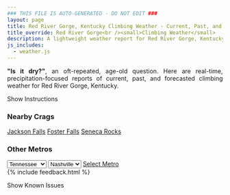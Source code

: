 ```yaml
---
### THIS FILE IS AUTO-GENERATED - DO NOT EDIT ###
layout: page
title: Red River Gorge, Kentucky Climbing Weather - Current, Past, and Forecasted Report
title_override: Red River Gorge<br /><small>Climbing Weather</small>
description: A lightweight weather report for Red River Gorge, Kentucky. Optimized for slow internet connections.
js_includes:
  - weather.js
---
```


<section class="measure center lh-copy f5-ns f6 ph2 mv4" style="text-align: justify;">
<strong>"Is it dry?"</strong>, an oft-repeated, age-old question. Here are real-time,
precipitation-focused reports of current, past, and forecasted climbing weather for Red River Gorge, Kentucky.
</section>

<p id="settings-toggle" class="mw5 b center tc hover-light-red black-70 pointer">Show Instructions</p>
<section id="settings" class="overflow-hidden" style="display:none;">
    <div class="mv2 ph2 center">
        <div class="fn f6 tc pv2">
            <p class="measure lh-copy center"><strong>Show/hide hourly forecasts</strong> by clicking the desired day.</p>
            <hr class="mw5 p0 mv2 o-60 b0 bt b--light-red light-red bg-light-red">
            <p class="measure lh-copy center"><strong>Current and Past conditions</strong> are measured by the nearest weather station. <strong>Forecast conditions</strong> are calculated and polled separately.</p>
            <hr class="mw5 p0 mv2 o-60 b0 bt b--light-red light-red bg-light-red">
            <p class="measure lh-copy center"><strong>Having issues?</strong> Try <a id="clear-cache" class="no-underline relative fancy-link light-red hover-light-red" href="#">clearing the local cache</a>.</p>
            <hr class="mw5 p0 mv2 o-60 b0 bt b--light-red light-red bg-light-red">
            <p class="measure lh-copy center">Weather data sourced from <a class="no-underline fancy-link relative light-red" target="_blank" href="https://www.weather.gov/documentation/services-web-api">weather.gov</a>.</p>
        </div>
    </div>
</section>
<section id="weather" data-crag="red-river-gorge-kentucky" class="mv4-ns mv3 ph2 center"></section>
<section id="nearby" class="tc lh-copy">
  <h3>Nearby Crags</h3>
<a class="nowrap no-underline fancy-link relative light-red mh3" href="/crags/jackson-falls-illinois-weather.html">Jackson Falls</a>
<a class="nowrap no-underline fancy-link relative light-red mh3" href="/crags/foster-falls-tennessee-weather.html">Foster Falls</a>
<a class="nowrap no-underline fancy-link relative light-red mh3" href="/crags/seneca-rocks-west-virginia-weather.html">Seneca Rocks</a>
</section>
<section id="nearby" class="tc lh-copy">
  <h3>Other Metros</h3>
  <select class="ma1 bg-near-white pa2" id="stateSel">
    <option value="Texas">Texas</option>
    <option value="Washington">Washington</option>
    <option value="Colorado">Colorado</option>
    <option value="Tennessee" selected>Tennessee</option>
    <option value="Utah">Utah</option>
    <option value="California">California</option>
  </select>
  <select class="ma1 bg-near-white pa2" id="citySel">
    <option value="Nashville" selected>Nashville</option>
  </select>
  <a id="selectMetro" class="f6 link dim ph3 pv2 ma1 dib white bg-light-red" href="/crags/nashville-tennessee-weather.html">Select Metro</a>
  <script>
    var states = [];
    states["Texas"] = "Austin"
    states["Washington"] = "Seattle"
    states["Colorado"] = "Denver"
    states["Tennessee"] = "Nashville"
    states["Utah"] = "Salt Lake City"
    states["California"] = "San Francisco|Los Angeles"
  </script>
</section>
{% include feedback.html %}
<p id="issues-toggle" class="mw5 b center tc hover-light-red black-70 pointer">Show Known Issues</p>
<section id="issues" class="overflow-hidden tc f6">
</section>

<script>
  var weekly_JKL_47_57 = {"updated":"2022-11-05T08:12:50+00:00","units":"us","forecastGenerator":"BaselineForecastGenerator","generatedAt":"2022-11-05T08:39:05+00:00","updateTime":"2022-11-05T08:12:50+00:00","validTimes":"2022-11-05T02:00:00+00:00/P7DT23H","elevation":{"unitCode":"wmoUnit:m","value":270.0528},"periods":[{"number":1,"name":"Overnight","startTime":"2022-11-05T04:00:00-04:00","endTime":"2022-11-05T06:00:00-04:00","isDaytime":false,"temperature":59,"temperatureUnit":"F","temperatureTrend":"rising","windSpeed":"7 mph","windDirection":"S","icon":"https://api.weather.gov/icons/land/night/bkn?size=medium","shortForecast":"Mostly Cloudy","detailedForecast":"Mostly cloudy. Low around 59, with temperatures rising to around 60 overnight. South wind around 7 mph, with gusts as high as 20 mph."},{"number":2,"name":"Saturday","startTime":"2022-11-05T06:00:00-04:00","endTime":"2022-11-05T18:00:00-04:00","isDaytime":true,"temperature":77,"temperatureUnit":"F","temperatureTrend":"falling","windSpeed":"8 to 20 mph","windDirection":"S","icon":"https://api.weather.gov/icons/land/day/bkn?size=medium","shortForecast":"Mostly Cloudy","detailedForecast":"Mostly cloudy. High near 77, with temperatures falling to around 74 in the afternoon. South wind 8 to 20 mph, with gusts as high as 40 mph."},{"number":3,"name":"Saturday Night","startTime":"2022-11-05T18:00:00-04:00","endTime":"2022-11-06T06:00:00-05:00","isDaytime":false,"temperature":58,"temperatureUnit":"F","temperatureTrend":"rising","windSpeed":"3 to 16 mph","windDirection":"SW","icon":"https://api.weather.gov/icons/land/night/rain_showers,50/rain_showers,80?size=medium","shortForecast":"Rain Showers","detailedForecast":"Rain showers. Cloudy. Low around 58, with temperatures rising to around 59 overnight. Southwest wind 3 to 16 mph, with gusts as high as 36 mph. Chance of precipitation is 80%. New rainfall amounts less than a tenth of an inch possible."},{"number":4,"name":"Sunday","startTime":"2022-11-06T06:00:00-05:00","endTime":"2022-11-06T18:00:00-05:00","isDaytime":true,"temperature":74,"temperatureUnit":"F","temperatureTrend":"falling","windSpeed":"6 mph","windDirection":"SSW","icon":"https://api.weather.gov/icons/land/day/rain_showers,50/rain_showers,20?size=medium","shortForecast":"Chance Rain Showers","detailedForecast":"A chance of rain showers before 1pm. Partly sunny. High near 74, with temperatures falling to around 70 in the afternoon. South southwest wind around 6 mph, with gusts as high as 16 mph. Chance of precipitation is 50%. New rainfall amounts less than a tenth of an inch possible."},{"number":5,"name":"Sunday Night","startTime":"2022-11-06T18:00:00-05:00","endTime":"2022-11-07T06:00:00-05:00","isDaytime":false,"temperature":53,"temperatureUnit":"F","temperatureTrend":"rising","windSpeed":"3 mph","windDirection":"WNW","icon":"https://api.weather.gov/icons/land/night/sct/rain_showers,20?size=medium","shortForecast":"Partly Cloudy then Slight Chance Rain Showers","detailedForecast":"A slight chance of rain showers after 3am. Partly cloudy. Low around 53, with temperatures rising to around 54 overnight. West northwest wind around 3 mph. Chance of precipitation is 20%."},{"number":6,"name":"Monday","startTime":"2022-11-07T06:00:00-05:00","endTime":"2022-11-07T18:00:00-05:00","isDaytime":true,"temperature":73,"temperatureUnit":"F","temperatureTrend":null,"windSpeed":"5 mph","windDirection":"NNE","icon":"https://api.weather.gov/icons/land/day/sct?size=medium","shortForecast":"Mostly Sunny","detailedForecast":"Mostly sunny, with a high near 73."},{"number":7,"name":"Monday Night","startTime":"2022-11-07T18:00:00-05:00","endTime":"2022-11-08T06:00:00-05:00","isDaytime":false,"temperature":47,"temperatureUnit":"F","temperatureTrend":null,"windSpeed":"7 mph","windDirection":"NE","icon":"https://api.weather.gov/icons/land/night/few?size=medium","shortForecast":"Mostly Clear","detailedForecast":"Mostly clear, with a low around 47."},{"number":8,"name":"Tuesday","startTime":"2022-11-08T06:00:00-05:00","endTime":"2022-11-08T18:00:00-05:00","isDaytime":true,"temperature":69,"temperatureUnit":"F","temperatureTrend":null,"windSpeed":"8 mph","windDirection":"ENE","icon":"https://api.weather.gov/icons/land/day/sct?size=medium","shortForecast":"Mostly Sunny","detailedForecast":"Mostly sunny, with a high near 69."},{"number":9,"name":"Tuesday Night","startTime":"2022-11-08T18:00:00-05:00","endTime":"2022-11-09T06:00:00-05:00","isDaytime":false,"temperature":44,"temperatureUnit":"F","temperatureTrend":null,"windSpeed":"6 mph","windDirection":"ENE","icon":"https://api.weather.gov/icons/land/night/few?size=medium","shortForecast":"Mostly Clear","detailedForecast":"Mostly clear, with a low around 44."},{"number":10,"name":"Wednesday","startTime":"2022-11-09T06:00:00-05:00","endTime":"2022-11-09T18:00:00-05:00","isDaytime":true,"temperature":72,"temperatureUnit":"F","temperatureTrend":null,"windSpeed":"6 mph","windDirection":"ESE","icon":"https://api.weather.gov/icons/land/day/few?size=medium","shortForecast":"Sunny","detailedForecast":"Sunny, with a high near 72."},{"number":11,"name":"Wednesday Night","startTime":"2022-11-09T18:00:00-05:00","endTime":"2022-11-10T06:00:00-05:00","isDaytime":false,"temperature":44,"temperatureUnit":"F","temperatureTrend":null,"windSpeed":"5 mph","windDirection":"ESE","icon":"https://api.weather.gov/icons/land/night/sct?size=medium","shortForecast":"Partly Cloudy","detailedForecast":"Partly cloudy, with a low around 44."},{"number":12,"name":"Thursday","startTime":"2022-11-10T06:00:00-05:00","endTime":"2022-11-10T18:00:00-05:00","isDaytime":true,"temperature":69,"temperatureUnit":"F","temperatureTrend":null,"windSpeed":"6 mph","windDirection":"ESE","icon":"https://api.weather.gov/icons/land/day/sct/rain_showers,20?size=medium","shortForecast":"Mostly Sunny then Slight Chance Rain Showers","detailedForecast":"A slight chance of rain showers after 3pm. Mostly sunny, with a high near 69. Chance of precipitation is 20%."},{"number":13,"name":"Thursday Night","startTime":"2022-11-10T18:00:00-05:00","endTime":"2022-11-11T06:00:00-05:00","isDaytime":false,"temperature":51,"temperatureUnit":"F","temperatureTrend":null,"windSpeed":"5 mph","windDirection":"SE","icon":"https://api.weather.gov/icons/land/night/rain_showers,30/rain_showers,40?size=medium","shortForecast":"Chance Rain Showers","detailedForecast":"A chance of rain showers. Mostly cloudy, with a low around 51. Chance of precipitation is 40%."},{"number":14,"name":"Veterans Day","startTime":"2022-11-11T06:00:00-05:00","endTime":"2022-11-11T18:00:00-05:00","isDaytime":true,"temperature":65,"temperatureUnit":"F","temperatureTrend":null,"windSpeed":"7 mph","windDirection":"SW","icon":"https://api.weather.gov/icons/land/day/rain_showers,40?size=medium","shortForecast":"Chance Rain Showers","detailedForecast":"A chance of rain showers. Partly sunny, with a high near 65. Chance of precipitation is 40%."}]}
  var hourly_JKL_47_57 = {"@context":["https://geojson.org/geojson-ld/geojson-context.jsonld",{"@version":"1.1","wx":"https://api.weather.gov/ontology#","geo":"http://www.opengis.net/ont/geosparql#","unit":"http://codes.wmo.int/common/unit/","@vocab":"https://api.weather.gov/ontology#"}],"type":"Feature","geometry":{"type":"Polygon","coordinates":[[[-83.7102083,37.7926247],[-83.7125498,37.7704513],[-83.68449530000001,37.7685983],[-83.6821481,37.7907716],[-83.7102083,37.7926247]]]},"properties":{"updated":"2022-11-05T08:12:50+00:00","units":"us","forecastGenerator":"HourlyForecastGenerator","generatedAt":"2022-11-05T08:39:06+00:00","updateTime":"2022-11-05T08:12:50+00:00","validTimes":"2022-11-05T02:00:00+00:00/P7DT23H","elevation":{"unitCode":"wmoUnit:m","value":270.0528},"periods":[{"number":1,"name":"","startTime":"2022-11-05T04:00:00-04:00","endTime":"2022-11-05T05:00:00-04:00","isDaytime":false,"temperature":60,"temperatureUnit":"F","temperatureTrend":null,"windSpeed":"7 mph","windDirection":"S","icon":"https://api.weather.gov/icons/land/night/bkn?size=small","shortForecast":"Mostly Cloudy","detailedForecast":""},{"number":2,"name":"","startTime":"2022-11-05T05:00:00-04:00","endTime":"2022-11-05T06:00:00-04:00","isDaytime":false,"temperature":60,"temperatureUnit":"F","temperatureTrend":null,"windSpeed":"7 mph","windDirection":"S","icon":"https://api.weather.gov/icons/land/night/bkn?size=small","shortForecast":"Mostly Cloudy","detailedForecast":""},{"number":3,"name":"","startTime":"2022-11-05T06:00:00-04:00","endTime":"2022-11-05T07:00:00-04:00","isDaytime":true,"temperature":60,"temperatureUnit":"F","temperatureTrend":null,"windSpeed":"8 mph","windDirection":"S","icon":"https://api.weather.gov/icons/land/day/bkn?size=small","shortForecast":"Mostly Cloudy","detailedForecast":""},{"number":4,"name":"","startTime":"2022-11-05T07:00:00-04:00","endTime":"2022-11-05T08:00:00-04:00","isDaytime":true,"temperature":60,"temperatureUnit":"F","temperatureTrend":null,"windSpeed":"8 mph","windDirection":"S","icon":"https://api.weather.gov/icons/land/day/bkn?size=small","shortForecast":"Mostly Cloudy","detailedForecast":""},{"number":5,"name":"","startTime":"2022-11-05T08:00:00-04:00","endTime":"2022-11-05T09:00:00-04:00","isDaytime":true,"temperature":61,"temperatureUnit":"F","temperatureTrend":null,"windSpeed":"9 mph","windDirection":"S","icon":"https://api.weather.gov/icons/land/day/bkn?size=small","shortForecast":"Partly Sunny","detailedForecast":""},{"number":6,"name":"","startTime":"2022-11-05T09:00:00-04:00","endTime":"2022-11-05T10:00:00-04:00","isDaytime":true,"temperature":62,"temperatureUnit":"F","temperatureTrend":null,"windSpeed":"10 mph","windDirection":"S","icon":"https://api.weather.gov/icons/land/day/bkn?size=small","shortForecast":"Partly Sunny","detailedForecast":""},{"number":7,"name":"","startTime":"2022-11-05T10:00:00-04:00","endTime":"2022-11-05T11:00:00-04:00","isDaytime":true,"temperature":65,"temperatureUnit":"F","temperatureTrend":null,"windSpeed":"13 mph","windDirection":"S","icon":"https://api.weather.gov/icons/land/day/bkn?size=small","shortForecast":"Partly Sunny","detailedForecast":""},{"number":8,"name":"","startTime":"2022-11-05T11:00:00-04:00","endTime":"2022-11-05T12:00:00-04:00","isDaytime":true,"temperature":71,"temperatureUnit":"F","temperatureTrend":null,"windSpeed":"15 mph","windDirection":"S","icon":"https://api.weather.gov/icons/land/day/bkn?size=small","shortForecast":"Partly Sunny","detailedForecast":""},{"number":9,"name":"","startTime":"2022-11-05T12:00:00-04:00","endTime":"2022-11-05T13:00:00-04:00","isDaytime":true,"temperature":74,"temperatureUnit":"F","temperatureTrend":null,"windSpeed":"17 mph","windDirection":"S","icon":"https://api.weather.gov/icons/land/day/bkn?size=small","shortForecast":"Mostly Cloudy","detailedForecast":""},{"number":10,"name":"","startTime":"2022-11-05T13:00:00-04:00","endTime":"2022-11-05T14:00:00-04:00","isDaytime":true,"temperature":76,"temperatureUnit":"F","temperatureTrend":null,"windSpeed":"18 mph","windDirection":"SSW","icon":"https://api.weather.gov/icons/land/day/bkn?size=small","shortForecast":"Mostly Cloudy","detailedForecast":""},{"number":11,"name":"","startTime":"2022-11-05T14:00:00-04:00","endTime":"2022-11-05T15:00:00-04:00","isDaytime":true,"temperature":77,"temperatureUnit":"F","temperatureTrend":null,"windSpeed":"20 mph","windDirection":"SSW","icon":"https://api.weather.gov/icons/land/day/ovc?size=small","shortForecast":"Cloudy","detailedForecast":""},{"number":12,"name":"","startTime":"2022-11-05T15:00:00-04:00","endTime":"2022-11-05T16:00:00-04:00","isDaytime":true,"temperature":76,"temperatureUnit":"F","temperatureTrend":null,"windSpeed":"18 mph","windDirection":"SSW","icon":"https://api.weather.gov/icons/land/day/ovc?size=small","shortForecast":"Cloudy","detailedForecast":""},{"number":13,"name":"","startTime":"2022-11-05T16:00:00-04:00","endTime":"2022-11-05T17:00:00-04:00","isDaytime":true,"temperature":76,"temperatureUnit":"F","temperatureTrend":null,"windSpeed":"16 mph","windDirection":"S","icon":"https://api.weather.gov/icons/land/day/ovc?size=small","shortForecast":"Cloudy","detailedForecast":""},{"number":14,"name":"","startTime":"2022-11-05T17:00:00-04:00","endTime":"2022-11-05T18:00:00-04:00","isDaytime":true,"temperature":74,"temperatureUnit":"F","temperatureTrend":null,"windSpeed":"16 mph","windDirection":"S","icon":"https://api.weather.gov/icons/land/day/ovc?size=small","shortForecast":"Cloudy","detailedForecast":""},{"number":15,"name":"","startTime":"2022-11-05T18:00:00-04:00","endTime":"2022-11-05T19:00:00-04:00","isDaytime":false,"temperature":74,"temperatureUnit":"F","temperatureTrend":null,"windSpeed":"16 mph","windDirection":"S","icon":"https://api.weather.gov/icons/land/night/rain_showers,20?size=small","shortForecast":"Slight Chance Rain Showers","detailedForecast":""},{"number":16,"name":"","startTime":"2022-11-05T19:00:00-04:00","endTime":"2022-11-05T20:00:00-04:00","isDaytime":false,"temperature":72,"temperatureUnit":"F","temperatureTrend":null,"windSpeed":"14 mph","windDirection":"SSW","icon":"https://api.weather.gov/icons/land/night/rain_showers?size=small","shortForecast":"Chance Rain Showers","detailedForecast":""},{"number":17,"name":"","startTime":"2022-11-05T20:00:00-04:00","endTime":"2022-11-05T21:00:00-04:00","isDaytime":false,"temperature":71,"temperatureUnit":"F","temperatureTrend":null,"windSpeed":"12 mph","windDirection":"SSW","icon":"https://api.weather.gov/icons/land/night/rain_showers?size=small","shortForecast":"Chance Rain Showers","detailedForecast":""},{"number":18,"name":"","startTime":"2022-11-05T21:00:00-04:00","endTime":"2022-11-05T22:00:00-04:00","isDaytime":false,"temperature":69,"temperatureUnit":"F","temperatureTrend":null,"windSpeed":"9 mph","windDirection":"SSW","icon":"https://api.weather.gov/icons/land/night/rain_showers?size=small","shortForecast":"Chance Rain Showers","detailedForecast":""},{"number":19,"name":"","startTime":"2022-11-05T22:00:00-04:00","endTime":"2022-11-05T23:00:00-04:00","isDaytime":false,"temperature":68,"temperatureUnit":"F","temperatureTrend":null,"windSpeed":"8 mph","windDirection":"SSW","icon":"https://api.weather.gov/icons/land/night/rain_showers?size=small","shortForecast":"Chance Rain Showers","detailedForecast":""},{"number":20,"name":"","startTime":"2022-11-05T23:00:00-04:00","endTime":"2022-11-06T00:00:00-04:00","isDaytime":false,"temperature":66,"temperatureUnit":"F","temperatureTrend":null,"windSpeed":"7 mph","windDirection":"SW","icon":"https://api.weather.gov/icons/land/night/rain_showers?size=small","shortForecast":"Chance Rain Showers","detailedForecast":""},{"number":21,"name":"","startTime":"2022-11-06T00:00:00-04:00","endTime":"2022-11-06T01:00:00-04:00","isDaytime":false,"temperature":65,"temperatureUnit":"F","temperatureTrend":null,"windSpeed":"7 mph","windDirection":"WSW","icon":"https://api.weather.gov/icons/land/night/rain_showers?size=small","shortForecast":"Chance Rain Showers","detailedForecast":""},{"number":22,"name":"","startTime":"2022-11-06T01:00:00-04:00","endTime":"2022-11-06T01:00:00-05:00","isDaytime":false,"temperature":64,"temperatureUnit":"F","temperatureTrend":null,"windSpeed":"7 mph","windDirection":"WSW","icon":"https://api.weather.gov/icons/land/night/rain_showers?size=small","shortForecast":"Rain Showers Likely","detailedForecast":""},{"number":23,"name":"","startTime":"2022-11-06T01:00:00-05:00","endTime":"2022-11-06T02:00:00-05:00","isDaytime":false,"temperature":63,"temperatureUnit":"F","temperatureTrend":null,"windSpeed":"6 mph","windDirection":"W","icon":"https://api.weather.gov/icons/land/night/rain_showers?size=small","shortForecast":"Rain Showers Likely","detailedForecast":""},{"number":24,"name":"","startTime":"2022-11-06T02:00:00-05:00","endTime":"2022-11-06T03:00:00-05:00","isDaytime":false,"temperature":61,"temperatureUnit":"F","temperatureTrend":null,"windSpeed":"5 mph","windDirection":"W","icon":"https://api.weather.gov/icons/land/night/rain_showers?size=small","shortForecast":"Rain Showers","detailedForecast":""},{"number":25,"name":"","startTime":"2022-11-06T03:00:00-05:00","endTime":"2022-11-06T04:00:00-05:00","isDaytime":false,"temperature":61,"temperatureUnit":"F","temperatureTrend":null,"windSpeed":"5 mph","windDirection":"W","icon":"https://api.weather.gov/icons/land/night/rain_showers?size=small","shortForecast":"Rain Showers","detailedForecast":""},{"number":26,"name":"","startTime":"2022-11-06T04:00:00-05:00","endTime":"2022-11-06T05:00:00-05:00","isDaytime":false,"temperature":61,"temperatureUnit":"F","temperatureTrend":null,"windSpeed":"3 mph","windDirection":"WSW","icon":"https://api.weather.gov/icons/land/night/rain_showers?size=small","shortForecast":"Rain Showers","detailedForecast":""},{"number":27,"name":"","startTime":"2022-11-06T05:00:00-05:00","endTime":"2022-11-06T06:00:00-05:00","isDaytime":false,"temperature":59,"temperatureUnit":"F","temperatureTrend":null,"windSpeed":"3 mph","windDirection":"SW","icon":"https://api.weather.gov/icons/land/night/rain_showers?size=small","shortForecast":"Rain Showers Likely","detailedForecast":""},{"number":28,"name":"","startTime":"2022-11-06T06:00:00-05:00","endTime":"2022-11-06T07:00:00-05:00","isDaytime":true,"temperature":59,"temperatureUnit":"F","temperatureTrend":null,"windSpeed":"3 mph","windDirection":"S","icon":"https://api.weather.gov/icons/land/day/rain_showers?size=small","shortForecast":"Chance Rain Showers","detailedForecast":""},{"number":29,"name":"","startTime":"2022-11-06T07:00:00-05:00","endTime":"2022-11-06T08:00:00-05:00","isDaytime":true,"temperature":58,"temperatureUnit":"F","temperatureTrend":null,"windSpeed":"3 mph","windDirection":"S","icon":"https://api.weather.gov/icons/land/day/rain_showers?size=small","shortForecast":"Chance Rain Showers","detailedForecast":""},{"number":30,"name":"","startTime":"2022-11-06T08:00:00-05:00","endTime":"2022-11-06T09:00:00-05:00","isDaytime":true,"temperature":59,"temperatureUnit":"F","temperatureTrend":null,"windSpeed":"3 mph","windDirection":"S","icon":"https://api.weather.gov/icons/land/day/rain_showers?size=small","shortForecast":"Chance Rain Showers","detailedForecast":""},{"number":31,"name":"","startTime":"2022-11-06T09:00:00-05:00","endTime":"2022-11-06T10:00:00-05:00","isDaytime":true,"temperature":61,"temperatureUnit":"F","temperatureTrend":null,"windSpeed":"3 mph","windDirection":"S","icon":"https://api.weather.gov/icons/land/day/rain_showers?size=small","shortForecast":"Chance Rain Showers","detailedForecast":""},{"number":32,"name":"","startTime":"2022-11-06T10:00:00-05:00","endTime":"2022-11-06T11:00:00-05:00","isDaytime":true,"temperature":63,"temperatureUnit":"F","temperatureTrend":null,"windSpeed":"3 mph","windDirection":"SSW","icon":"https://api.weather.gov/icons/land/day/rain_showers?size=small","shortForecast":"Chance Rain Showers","detailedForecast":""},{"number":33,"name":"","startTime":"2022-11-06T11:00:00-05:00","endTime":"2022-11-06T12:00:00-05:00","isDaytime":true,"temperature":66,"temperatureUnit":"F","temperatureTrend":null,"windSpeed":"5 mph","windDirection":"SSW","icon":"https://api.weather.gov/icons/land/day/rain_showers?size=small","shortForecast":"Chance Rain Showers","detailedForecast":""},{"number":34,"name":"","startTime":"2022-11-06T12:00:00-05:00","endTime":"2022-11-06T13:00:00-05:00","isDaytime":true,"temperature":68,"temperatureUnit":"F","temperatureTrend":null,"windSpeed":"5 mph","windDirection":"SSW","icon":"https://api.weather.gov/icons/land/day/rain_showers?size=small","shortForecast":"Slight Chance Rain Showers","detailedForecast":""},{"number":35,"name":"","startTime":"2022-11-06T13:00:00-05:00","endTime":"2022-11-06T14:00:00-05:00","isDaytime":true,"temperature":71,"temperatureUnit":"F","temperatureTrend":null,"windSpeed":"6 mph","windDirection":"SSW","icon":"https://api.weather.gov/icons/land/day/bkn?size=small","shortForecast":"Partly Sunny","detailedForecast":""},{"number":36,"name":"","startTime":"2022-11-06T14:00:00-05:00","endTime":"2022-11-06T15:00:00-05:00","isDaytime":true,"temperature":73,"temperatureUnit":"F","temperatureTrend":null,"windSpeed":"6 mph","windDirection":"SSW","icon":"https://api.weather.gov/icons/land/day/sct?size=small","shortForecast":"Mostly Sunny","detailedForecast":""},{"number":37,"name":"","startTime":"2022-11-06T15:00:00-05:00","endTime":"2022-11-06T16:00:00-05:00","isDaytime":true,"temperature":74,"temperatureUnit":"F","temperatureTrend":null,"windSpeed":"6 mph","windDirection":"SW","icon":"https://api.weather.gov/icons/land/day/sct?size=small","shortForecast":"Mostly Sunny","detailedForecast":""},{"number":38,"name":"","startTime":"2022-11-06T16:00:00-05:00","endTime":"2022-11-06T17:00:00-05:00","isDaytime":true,"temperature":73,"temperatureUnit":"F","temperatureTrend":null,"windSpeed":"5 mph","windDirection":"SW","icon":"https://api.weather.gov/icons/land/day/sct?size=small","shortForecast":"Mostly Sunny","detailedForecast":""},{"number":39,"name":"","startTime":"2022-11-06T17:00:00-05:00","endTime":"2022-11-06T18:00:00-05:00","isDaytime":true,"temperature":70,"temperatureUnit":"F","temperatureTrend":null,"windSpeed":"3 mph","windDirection":"SW","icon":"https://api.weather.gov/icons/land/day/sct?size=small","shortForecast":"Mostly Sunny","detailedForecast":""},{"number":40,"name":"","startTime":"2022-11-06T18:00:00-05:00","endTime":"2022-11-06T19:00:00-05:00","isDaytime":false,"temperature":66,"temperatureUnit":"F","temperatureTrend":null,"windSpeed":"3 mph","windDirection":"SW","icon":"https://api.weather.gov/icons/land/night/sct?size=small","shortForecast":"Partly Cloudy","detailedForecast":""},{"number":41,"name":"","startTime":"2022-11-06T19:00:00-05:00","endTime":"2022-11-06T20:00:00-05:00","isDaytime":false,"temperature":65,"temperatureUnit":"F","temperatureTrend":null,"windSpeed":"2 mph","windDirection":"SW","icon":"https://api.weather.gov/icons/land/night/sct?size=small","shortForecast":"Partly Cloudy","detailedForecast":""},{"number":42,"name":"","startTime":"2022-11-06T20:00:00-05:00","endTime":"2022-11-06T21:00:00-05:00","isDaytime":false,"temperature":63,"temperatureUnit":"F","temperatureTrend":null,"windSpeed":"2 mph","windDirection":"WSW","icon":"https://api.weather.gov/icons/land/night/sct?size=small","shortForecast":"Partly Cloudy","detailedForecast":""},{"number":43,"name":"","startTime":"2022-11-06T21:00:00-05:00","endTime":"2022-11-06T22:00:00-05:00","isDaytime":false,"temperature":62,"temperatureUnit":"F","temperatureTrend":null,"windSpeed":"2 mph","windDirection":"WSW","icon":"https://api.weather.gov/icons/land/night/sct?size=small","shortForecast":"Partly Cloudy","detailedForecast":""},{"number":44,"name":"","startTime":"2022-11-06T22:00:00-05:00","endTime":"2022-11-06T23:00:00-05:00","isDaytime":false,"temperature":61,"temperatureUnit":"F","temperatureTrend":null,"windSpeed":"2 mph","windDirection":"W","icon":"https://api.weather.gov/icons/land/night/sct?size=small","shortForecast":"Partly Cloudy","detailedForecast":""},{"number":45,"name":"","startTime":"2022-11-06T23:00:00-05:00","endTime":"2022-11-07T00:00:00-05:00","isDaytime":false,"temperature":60,"temperatureUnit":"F","temperatureTrend":null,"windSpeed":"2 mph","windDirection":"W","icon":"https://api.weather.gov/icons/land/night/sct?size=small","shortForecast":"Partly Cloudy","detailedForecast":""},{"number":46,"name":"","startTime":"2022-11-07T00:00:00-05:00","endTime":"2022-11-07T01:00:00-05:00","isDaytime":false,"temperature":59,"temperatureUnit":"F","temperatureTrend":null,"windSpeed":"2 mph","windDirection":"W","icon":"https://api.weather.gov/icons/land/night/bkn?size=small","shortForecast":"Mostly Cloudy","detailedForecast":""},{"number":47,"name":"","startTime":"2022-11-07T01:00:00-05:00","endTime":"2022-11-07T02:00:00-05:00","isDaytime":false,"temperature":58,"temperatureUnit":"F","temperatureTrend":null,"windSpeed":"2 mph","windDirection":"WNW","icon":"https://api.weather.gov/icons/land/night/bkn?size=small","shortForecast":"Mostly Cloudy","detailedForecast":""},{"number":48,"name":"","startTime":"2022-11-07T02:00:00-05:00","endTime":"2022-11-07T03:00:00-05:00","isDaytime":false,"temperature":58,"temperatureUnit":"F","temperatureTrend":null,"windSpeed":"2 mph","windDirection":"WNW","icon":"https://api.weather.gov/icons/land/night/bkn?size=small","shortForecast":"Mostly Cloudy","detailedForecast":""},{"number":49,"name":"","startTime":"2022-11-07T03:00:00-05:00","endTime":"2022-11-07T04:00:00-05:00","isDaytime":false,"temperature":57,"temperatureUnit":"F","temperatureTrend":null,"windSpeed":"2 mph","windDirection":"NW","icon":"https://api.weather.gov/icons/land/night/rain_showers?size=small","shortForecast":"Slight Chance Rain Showers","detailedForecast":""},{"number":50,"name":"","startTime":"2022-11-07T04:00:00-05:00","endTime":"2022-11-07T05:00:00-05:00","isDaytime":false,"temperature":56,"temperatureUnit":"F","temperatureTrend":null,"windSpeed":"2 mph","windDirection":"NNW","icon":"https://api.weather.gov/icons/land/night/rain_showers?size=small","shortForecast":"Slight Chance Rain Showers","detailedForecast":""},{"number":51,"name":"","startTime":"2022-11-07T05:00:00-05:00","endTime":"2022-11-07T06:00:00-05:00","isDaytime":false,"temperature":54,"temperatureUnit":"F","temperatureTrend":null,"windSpeed":"3 mph","windDirection":"N","icon":"https://api.weather.gov/icons/land/night/rain_showers?size=small","shortForecast":"Slight Chance Rain Showers","detailedForecast":""},{"number":52,"name":"","startTime":"2022-11-07T06:00:00-05:00","endTime":"2022-11-07T07:00:00-05:00","isDaytime":true,"temperature":53,"temperatureUnit":"F","temperatureTrend":null,"windSpeed":"3 mph","windDirection":"N","icon":"https://api.weather.gov/icons/land/day/sct?size=small","shortForecast":"Mostly Sunny","detailedForecast":""},{"number":53,"name":"","startTime":"2022-11-07T07:00:00-05:00","endTime":"2022-11-07T08:00:00-05:00","isDaytime":true,"temperature":54,"temperatureUnit":"F","temperatureTrend":null,"windSpeed":"3 mph","windDirection":"NNE","icon":"https://api.weather.gov/icons/land/day/sct?size=small","shortForecast":"Mostly Sunny","detailedForecast":""},{"number":54,"name":"","startTime":"2022-11-07T08:00:00-05:00","endTime":"2022-11-07T09:00:00-05:00","isDaytime":true,"temperature":56,"temperatureUnit":"F","temperatureTrend":null,"windSpeed":"3 mph","windDirection":"NNE","icon":"https://api.weather.gov/icons/land/day/sct?size=small","shortForecast":"Mostly Sunny","detailedForecast":""},{"number":55,"name":"","startTime":"2022-11-07T09:00:00-05:00","endTime":"2022-11-07T10:00:00-05:00","isDaytime":true,"temperature":60,"temperatureUnit":"F","temperatureTrend":null,"windSpeed":"3 mph","windDirection":"NNE","icon":"https://api.weather.gov/icons/land/day/sct?size=small","shortForecast":"Mostly Sunny","detailedForecast":""},{"number":56,"name":"","startTime":"2022-11-07T10:00:00-05:00","endTime":"2022-11-07T11:00:00-05:00","isDaytime":true,"temperature":64,"temperatureUnit":"F","temperatureTrend":null,"windSpeed":"5 mph","windDirection":"NNE","icon":"https://api.weather.gov/icons/land/day/few?size=small","shortForecast":"Sunny","detailedForecast":""},{"number":57,"name":"","startTime":"2022-11-07T11:00:00-05:00","endTime":"2022-11-07T12:00:00-05:00","isDaytime":true,"temperature":67,"temperatureUnit":"F","temperatureTrend":null,"windSpeed":"5 mph","windDirection":"NNE","icon":"https://api.weather.gov/icons/land/day/few?size=small","shortForecast":"Sunny","detailedForecast":""},{"number":58,"name":"","startTime":"2022-11-07T12:00:00-05:00","endTime":"2022-11-07T13:00:00-05:00","isDaytime":true,"temperature":69,"temperatureUnit":"F","temperatureTrend":null,"windSpeed":"5 mph","windDirection":"NE","icon":"https://api.weather.gov/icons/land/day/few?size=small","shortForecast":"Sunny","detailedForecast":""},{"number":59,"name":"","startTime":"2022-11-07T13:00:00-05:00","endTime":"2022-11-07T14:00:00-05:00","isDaytime":true,"temperature":71,"temperatureUnit":"F","temperatureTrend":null,"windSpeed":"5 mph","windDirection":"NE","icon":"https://api.weather.gov/icons/land/day/few?size=small","shortForecast":"Sunny","detailedForecast":""},{"number":60,"name":"","startTime":"2022-11-07T14:00:00-05:00","endTime":"2022-11-07T15:00:00-05:00","isDaytime":true,"temperature":72,"temperatureUnit":"F","temperatureTrend":null,"windSpeed":"5 mph","windDirection":"NE","icon":"https://api.weather.gov/icons/land/day/few?size=small","shortForecast":"Sunny","detailedForecast":""},{"number":61,"name":"","startTime":"2022-11-07T15:00:00-05:00","endTime":"2022-11-07T16:00:00-05:00","isDaytime":true,"temperature":73,"temperatureUnit":"F","temperatureTrend":null,"windSpeed":"5 mph","windDirection":"NE","icon":"https://api.weather.gov/icons/land/day/few?size=small","shortForecast":"Sunny","detailedForecast":""},{"number":62,"name":"","startTime":"2022-11-07T16:00:00-05:00","endTime":"2022-11-07T17:00:00-05:00","isDaytime":true,"temperature":71,"temperatureUnit":"F","temperatureTrend":null,"windSpeed":"5 mph","windDirection":"NE","icon":"https://api.weather.gov/icons/land/day/few?size=small","shortForecast":"Sunny","detailedForecast":""},{"number":63,"name":"","startTime":"2022-11-07T17:00:00-05:00","endTime":"2022-11-07T18:00:00-05:00","isDaytime":true,"temperature":68,"temperatureUnit":"F","temperatureTrend":null,"windSpeed":"5 mph","windDirection":"NE","icon":"https://api.weather.gov/icons/land/day/few?size=small","shortForecast":"Sunny","detailedForecast":""},{"number":64,"name":"","startTime":"2022-11-07T18:00:00-05:00","endTime":"2022-11-07T19:00:00-05:00","isDaytime":false,"temperature":64,"temperatureUnit":"F","temperatureTrend":null,"windSpeed":"5 mph","windDirection":"NE","icon":"https://api.weather.gov/icons/land/night/few?size=small","shortForecast":"Mostly Clear","detailedForecast":""},{"number":65,"name":"","startTime":"2022-11-07T19:00:00-05:00","endTime":"2022-11-07T20:00:00-05:00","isDaytime":false,"temperature":60,"temperatureUnit":"F","temperatureTrend":null,"windSpeed":"5 mph","windDirection":"NE","icon":"https://api.weather.gov/icons/land/night/few?size=small","shortForecast":"Mostly Clear","detailedForecast":""},{"number":66,"name":"","startTime":"2022-11-07T20:00:00-05:00","endTime":"2022-11-07T21:00:00-05:00","isDaytime":false,"temperature":58,"temperatureUnit":"F","temperatureTrend":null,"windSpeed":"5 mph","windDirection":"NE","icon":"https://api.weather.gov/icons/land/night/few?size=small","shortForecast":"Mostly Clear","detailedForecast":""},{"number":67,"name":"","startTime":"2022-11-07T21:00:00-05:00","endTime":"2022-11-07T22:00:00-05:00","isDaytime":false,"temperature":56,"temperatureUnit":"F","temperatureTrend":null,"windSpeed":"5 mph","windDirection":"NE","icon":"https://api.weather.gov/icons/land/night/few?size=small","shortForecast":"Mostly Clear","detailedForecast":""},{"number":68,"name":"","startTime":"2022-11-07T22:00:00-05:00","endTime":"2022-11-07T23:00:00-05:00","isDaytime":false,"temperature":55,"temperatureUnit":"F","temperatureTrend":null,"windSpeed":"5 mph","windDirection":"NE","icon":"https://api.weather.gov/icons/land/night/skc?size=small","shortForecast":"Clear","detailedForecast":""},{"number":69,"name":"","startTime":"2022-11-07T23:00:00-05:00","endTime":"2022-11-08T00:00:00-05:00","isDaytime":false,"temperature":54,"temperatureUnit":"F","temperatureTrend":null,"windSpeed":"6 mph","windDirection":"NE","icon":"https://api.weather.gov/icons/land/night/few?size=small","shortForecast":"Mostly Clear","detailedForecast":""},{"number":70,"name":"","startTime":"2022-11-08T00:00:00-05:00","endTime":"2022-11-08T01:00:00-05:00","isDaytime":false,"temperature":53,"temperatureUnit":"F","temperatureTrend":null,"windSpeed":"6 mph","windDirection":"ENE","icon":"https://api.weather.gov/icons/land/night/few?size=small","shortForecast":"Mostly Clear","detailedForecast":""},{"number":71,"name":"","startTime":"2022-11-08T01:00:00-05:00","endTime":"2022-11-08T02:00:00-05:00","isDaytime":false,"temperature":52,"temperatureUnit":"F","temperatureTrend":null,"windSpeed":"6 mph","windDirection":"ENE","icon":"https://api.weather.gov/icons/land/night/few?size=small","shortForecast":"Mostly Clear","detailedForecast":""},{"number":72,"name":"","startTime":"2022-11-08T02:00:00-05:00","endTime":"2022-11-08T03:00:00-05:00","isDaytime":false,"temperature":51,"temperatureUnit":"F","temperatureTrend":null,"windSpeed":"6 mph","windDirection":"ENE","icon":"https://api.weather.gov/icons/land/night/few?size=small","shortForecast":"Mostly Clear","detailedForecast":""},{"number":73,"name":"","startTime":"2022-11-08T03:00:00-05:00","endTime":"2022-11-08T04:00:00-05:00","isDaytime":false,"temperature":50,"temperatureUnit":"F","temperatureTrend":null,"windSpeed":"6 mph","windDirection":"ENE","icon":"https://api.weather.gov/icons/land/night/few?size=small","shortForecast":"Mostly Clear","detailedForecast":""},{"number":74,"name":"","startTime":"2022-11-08T04:00:00-05:00","endTime":"2022-11-08T05:00:00-05:00","isDaytime":false,"temperature":50,"temperatureUnit":"F","temperatureTrend":null,"windSpeed":"7 mph","windDirection":"ENE","icon":"https://api.weather.gov/icons/land/night/few?size=small","shortForecast":"Mostly Clear","detailedForecast":""},{"number":75,"name":"","startTime":"2022-11-08T05:00:00-05:00","endTime":"2022-11-08T06:00:00-05:00","isDaytime":false,"temperature":48,"temperatureUnit":"F","temperatureTrend":null,"windSpeed":"7 mph","windDirection":"ENE","icon":"https://api.weather.gov/icons/land/night/few?size=small","shortForecast":"Mostly Clear","detailedForecast":""},{"number":76,"name":"","startTime":"2022-11-08T06:00:00-05:00","endTime":"2022-11-08T07:00:00-05:00","isDaytime":true,"temperature":47,"temperatureUnit":"F","temperatureTrend":null,"windSpeed":"7 mph","windDirection":"ENE","icon":"https://api.weather.gov/icons/land/day/few?size=small","shortForecast":"Sunny","detailedForecast":""},{"number":77,"name":"","startTime":"2022-11-08T07:00:00-05:00","endTime":"2022-11-08T08:00:00-05:00","isDaytime":true,"temperature":47,"temperatureUnit":"F","temperatureTrend":null,"windSpeed":"7 mph","windDirection":"ENE","icon":"https://api.weather.gov/icons/land/day/few?size=small","shortForecast":"Sunny","detailedForecast":""},{"number":78,"name":"","startTime":"2022-11-08T08:00:00-05:00","endTime":"2022-11-08T09:00:00-05:00","isDaytime":true,"temperature":49,"temperatureUnit":"F","temperatureTrend":null,"windSpeed":"7 mph","windDirection":"ENE","icon":"https://api.weather.gov/icons/land/day/few?size=small","shortForecast":"Sunny","detailedForecast":""},{"number":79,"name":"","startTime":"2022-11-08T09:00:00-05:00","endTime":"2022-11-08T10:00:00-05:00","isDaytime":true,"temperature":52,"temperatureUnit":"F","temperatureTrend":null,"windSpeed":"7 mph","windDirection":"ENE","icon":"https://api.weather.gov/icons/land/day/sct?size=small","shortForecast":"Mostly Sunny","detailedForecast":""},{"number":80,"name":"","startTime":"2022-11-08T10:00:00-05:00","endTime":"2022-11-08T11:00:00-05:00","isDaytime":true,"temperature":56,"temperatureUnit":"F","temperatureTrend":null,"windSpeed":"8 mph","windDirection":"ENE","icon":"https://api.weather.gov/icons/land/day/sct?size=small","shortForecast":"Mostly Sunny","detailedForecast":""},{"number":81,"name":"","startTime":"2022-11-08T11:00:00-05:00","endTime":"2022-11-08T12:00:00-05:00","isDaytime":true,"temperature":60,"temperatureUnit":"F","temperatureTrend":null,"windSpeed":"8 mph","windDirection":"ENE","icon":"https://api.weather.gov/icons/land/day/sct?size=small","shortForecast":"Mostly Sunny","detailedForecast":""},{"number":82,"name":"","startTime":"2022-11-08T12:00:00-05:00","endTime":"2022-11-08T13:00:00-05:00","isDaytime":true,"temperature":63,"temperatureUnit":"F","temperatureTrend":null,"windSpeed":"8 mph","windDirection":"ENE","icon":"https://api.weather.gov/icons/land/day/sct?size=small","shortForecast":"Mostly Sunny","detailedForecast":""},{"number":83,"name":"","startTime":"2022-11-08T13:00:00-05:00","endTime":"2022-11-08T14:00:00-05:00","isDaytime":true,"temperature":66,"temperatureUnit":"F","temperatureTrend":null,"windSpeed":"8 mph","windDirection":"ENE","icon":"https://api.weather.gov/icons/land/day/sct?size=small","shortForecast":"Mostly Sunny","detailedForecast":""},{"number":84,"name":"","startTime":"2022-11-08T14:00:00-05:00","endTime":"2022-11-08T15:00:00-05:00","isDaytime":true,"temperature":68,"temperatureUnit":"F","temperatureTrend":null,"windSpeed":"8 mph","windDirection":"ENE","icon":"https://api.weather.gov/icons/land/day/sct?size=small","shortForecast":"Mostly Sunny","detailedForecast":""},{"number":85,"name":"","startTime":"2022-11-08T15:00:00-05:00","endTime":"2022-11-08T16:00:00-05:00","isDaytime":true,"temperature":69,"temperatureUnit":"F","temperatureTrend":null,"windSpeed":"7 mph","windDirection":"ENE","icon":"https://api.weather.gov/icons/land/day/few?size=small","shortForecast":"Sunny","detailedForecast":""},{"number":86,"name":"","startTime":"2022-11-08T16:00:00-05:00","endTime":"2022-11-08T17:00:00-05:00","isDaytime":true,"temperature":67,"temperatureUnit":"F","temperatureTrend":null,"windSpeed":"7 mph","windDirection":"ENE","icon":"https://api.weather.gov/icons/land/day/few?size=small","shortForecast":"Sunny","detailedForecast":""},{"number":87,"name":"","startTime":"2022-11-08T17:00:00-05:00","endTime":"2022-11-08T18:00:00-05:00","isDaytime":true,"temperature":65,"temperatureUnit":"F","temperatureTrend":null,"windSpeed":"7 mph","windDirection":"ENE","icon":"https://api.weather.gov/icons/land/day/few?size=small","shortForecast":"Sunny","detailedForecast":""},{"number":88,"name":"","startTime":"2022-11-08T18:00:00-05:00","endTime":"2022-11-08T19:00:00-05:00","isDaytime":false,"temperature":61,"temperatureUnit":"F","temperatureTrend":null,"windSpeed":"6 mph","windDirection":"ENE","icon":"https://api.weather.gov/icons/land/night/few?size=small","shortForecast":"Mostly Clear","detailedForecast":""},{"number":89,"name":"","startTime":"2022-11-08T19:00:00-05:00","endTime":"2022-11-08T20:00:00-05:00","isDaytime":false,"temperature":58,"temperatureUnit":"F","temperatureTrend":null,"windSpeed":"6 mph","windDirection":"ENE","icon":"https://api.weather.gov/icons/land/night/few?size=small","shortForecast":"Mostly Clear","detailedForecast":""},{"number":90,"name":"","startTime":"2022-11-08T20:00:00-05:00","endTime":"2022-11-08T21:00:00-05:00","isDaytime":false,"temperature":55,"temperatureUnit":"F","temperatureTrend":null,"windSpeed":"6 mph","windDirection":"ENE","icon":"https://api.weather.gov/icons/land/night/few?size=small","shortForecast":"Mostly Clear","detailedForecast":""},{"number":91,"name":"","startTime":"2022-11-08T21:00:00-05:00","endTime":"2022-11-08T22:00:00-05:00","isDaytime":false,"temperature":53,"temperatureUnit":"F","temperatureTrend":null,"windSpeed":"6 mph","windDirection":"ENE","icon":"https://api.weather.gov/icons/land/night/few?size=small","shortForecast":"Mostly Clear","detailedForecast":""},{"number":92,"name":"","startTime":"2022-11-08T22:00:00-05:00","endTime":"2022-11-08T23:00:00-05:00","isDaytime":false,"temperature":52,"temperatureUnit":"F","temperatureTrend":null,"windSpeed":"6 mph","windDirection":"ENE","icon":"https://api.weather.gov/icons/land/night/few?size=small","shortForecast":"Mostly Clear","detailedForecast":""},{"number":93,"name":"","startTime":"2022-11-08T23:00:00-05:00","endTime":"2022-11-09T00:00:00-05:00","isDaytime":false,"temperature":51,"temperatureUnit":"F","temperatureTrend":null,"windSpeed":"6 mph","windDirection":"ENE","icon":"https://api.weather.gov/icons/land/night/few?size=small","shortForecast":"Mostly Clear","detailedForecast":""},{"number":94,"name":"","startTime":"2022-11-09T00:00:00-05:00","endTime":"2022-11-09T01:00:00-05:00","isDaytime":false,"temperature":50,"temperatureUnit":"F","temperatureTrend":null,"windSpeed":"6 mph","windDirection":"E","icon":"https://api.weather.gov/icons/land/night/few?size=small","shortForecast":"Mostly Clear","detailedForecast":""},{"number":95,"name":"","startTime":"2022-11-09T01:00:00-05:00","endTime":"2022-11-09T02:00:00-05:00","isDaytime":false,"temperature":49,"temperatureUnit":"F","temperatureTrend":null,"windSpeed":"6 mph","windDirection":"E","icon":"https://api.weather.gov/icons/land/night/few?size=small","shortForecast":"Mostly Clear","detailedForecast":""},{"number":96,"name":"","startTime":"2022-11-09T02:00:00-05:00","endTime":"2022-11-09T03:00:00-05:00","isDaytime":false,"temperature":48,"temperatureUnit":"F","temperatureTrend":null,"windSpeed":"6 mph","windDirection":"E","icon":"https://api.weather.gov/icons/land/night/few?size=small","shortForecast":"Mostly Clear","detailedForecast":""},{"number":97,"name":"","startTime":"2022-11-09T03:00:00-05:00","endTime":"2022-11-09T04:00:00-05:00","isDaytime":false,"temperature":47,"temperatureUnit":"F","temperatureTrend":null,"windSpeed":"6 mph","windDirection":"E","icon":"https://api.weather.gov/icons/land/night/few?size=small","shortForecast":"Mostly Clear","detailedForecast":""},{"number":98,"name":"","startTime":"2022-11-09T04:00:00-05:00","endTime":"2022-11-09T05:00:00-05:00","isDaytime":false,"temperature":47,"temperatureUnit":"F","temperatureTrend":null,"windSpeed":"6 mph","windDirection":"E","icon":"https://api.weather.gov/icons/land/night/few?size=small","shortForecast":"Mostly Clear","detailedForecast":""},{"number":99,"name":"","startTime":"2022-11-09T05:00:00-05:00","endTime":"2022-11-09T06:00:00-05:00","isDaytime":false,"temperature":45,"temperatureUnit":"F","temperatureTrend":null,"windSpeed":"6 mph","windDirection":"E","icon":"https://api.weather.gov/icons/land/night/few?size=small","shortForecast":"Mostly Clear","detailedForecast":""},{"number":100,"name":"","startTime":"2022-11-09T06:00:00-05:00","endTime":"2022-11-09T07:00:00-05:00","isDaytime":true,"temperature":44,"temperatureUnit":"F","temperatureTrend":null,"windSpeed":"6 mph","windDirection":"E","icon":"https://api.weather.gov/icons/land/day/few?size=small","shortForecast":"Sunny","detailedForecast":""},{"number":101,"name":"","startTime":"2022-11-09T07:00:00-05:00","endTime":"2022-11-09T08:00:00-05:00","isDaytime":true,"temperature":45,"temperatureUnit":"F","temperatureTrend":null,"windSpeed":"6 mph","windDirection":"E","icon":"https://api.weather.gov/icons/land/day/few?size=small","shortForecast":"Sunny","detailedForecast":""},{"number":102,"name":"","startTime":"2022-11-09T08:00:00-05:00","endTime":"2022-11-09T09:00:00-05:00","isDaytime":true,"temperature":49,"temperatureUnit":"F","temperatureTrend":null,"windSpeed":"6 mph","windDirection":"E","icon":"https://api.weather.gov/icons/land/day/few?size=small","shortForecast":"Sunny","detailedForecast":""},{"number":103,"name":"","startTime":"2022-11-09T09:00:00-05:00","endTime":"2022-11-09T10:00:00-05:00","isDaytime":true,"temperature":54,"temperatureUnit":"F","temperatureTrend":null,"windSpeed":"6 mph","windDirection":"ESE","icon":"https://api.weather.gov/icons/land/day/few?size=small","shortForecast":"Sunny","detailedForecast":""},{"number":104,"name":"","startTime":"2022-11-09T10:00:00-05:00","endTime":"2022-11-09T11:00:00-05:00","isDaytime":true,"temperature":59,"temperatureUnit":"F","temperatureTrend":null,"windSpeed":"6 mph","windDirection":"ESE","icon":"https://api.weather.gov/icons/land/day/few?size=small","shortForecast":"Sunny","detailedForecast":""},{"number":105,"name":"","startTime":"2022-11-09T11:00:00-05:00","endTime":"2022-11-09T12:00:00-05:00","isDaytime":true,"temperature":64,"temperatureUnit":"F","temperatureTrend":null,"windSpeed":"6 mph","windDirection":"ESE","icon":"https://api.weather.gov/icons/land/day/few?size=small","shortForecast":"Sunny","detailedForecast":""},{"number":106,"name":"","startTime":"2022-11-09T12:00:00-05:00","endTime":"2022-11-09T13:00:00-05:00","isDaytime":true,"temperature":68,"temperatureUnit":"F","temperatureTrend":null,"windSpeed":"6 mph","windDirection":"ESE","icon":"https://api.weather.gov/icons/land/day/few?size=small","shortForecast":"Sunny","detailedForecast":""},{"number":107,"name":"","startTime":"2022-11-09T13:00:00-05:00","endTime":"2022-11-09T14:00:00-05:00","isDaytime":true,"temperature":70,"temperatureUnit":"F","temperatureTrend":null,"windSpeed":"6 mph","windDirection":"ESE","icon":"https://api.weather.gov/icons/land/day/few?size=small","shortForecast":"Sunny","detailedForecast":""},{"number":108,"name":"","startTime":"2022-11-09T14:00:00-05:00","endTime":"2022-11-09T15:00:00-05:00","isDaytime":true,"temperature":72,"temperatureUnit":"F","temperatureTrend":null,"windSpeed":"6 mph","windDirection":"ESE","icon":"https://api.weather.gov/icons/land/day/few?size=small","shortForecast":"Sunny","detailedForecast":""},{"number":109,"name":"","startTime":"2022-11-09T15:00:00-05:00","endTime":"2022-11-09T16:00:00-05:00","isDaytime":true,"temperature":72,"temperatureUnit":"F","temperatureTrend":null,"windSpeed":"6 mph","windDirection":"ESE","icon":"https://api.weather.gov/icons/land/day/few?size=small","shortForecast":"Sunny","detailedForecast":""},{"number":110,"name":"","startTime":"2022-11-09T16:00:00-05:00","endTime":"2022-11-09T17:00:00-05:00","isDaytime":true,"temperature":70,"temperatureUnit":"F","temperatureTrend":null,"windSpeed":"6 mph","windDirection":"ESE","icon":"https://api.weather.gov/icons/land/day/few?size=small","shortForecast":"Sunny","detailedForecast":""},{"number":111,"name":"","startTime":"2022-11-09T17:00:00-05:00","endTime":"2022-11-09T18:00:00-05:00","isDaytime":true,"temperature":67,"temperatureUnit":"F","temperatureTrend":null,"windSpeed":"5 mph","windDirection":"E","icon":"https://api.weather.gov/icons/land/day/few?size=small","shortForecast":"Sunny","detailedForecast":""},{"number":112,"name":"","startTime":"2022-11-09T18:00:00-05:00","endTime":"2022-11-09T19:00:00-05:00","isDaytime":false,"temperature":63,"temperatureUnit":"F","temperatureTrend":null,"windSpeed":"5 mph","windDirection":"E","icon":"https://api.weather.gov/icons/land/night/few?size=small","shortForecast":"Mostly Clear","detailedForecast":""},{"number":113,"name":"","startTime":"2022-11-09T19:00:00-05:00","endTime":"2022-11-09T20:00:00-05:00","isDaytime":false,"temperature":59,"temperatureUnit":"F","temperatureTrend":null,"windSpeed":"5 mph","windDirection":"E","icon":"https://api.weather.gov/icons/land/night/few?size=small","shortForecast":"Mostly Clear","detailedForecast":""},{"number":114,"name":"","startTime":"2022-11-09T20:00:00-05:00","endTime":"2022-11-09T21:00:00-05:00","isDaytime":false,"temperature":56,"temperatureUnit":"F","temperatureTrend":null,"windSpeed":"5 mph","windDirection":"E","icon":"https://api.weather.gov/icons/land/night/few?size=small","shortForecast":"Mostly Clear","detailedForecast":""},{"number":115,"name":"","startTime":"2022-11-09T21:00:00-05:00","endTime":"2022-11-09T22:00:00-05:00","isDaytime":false,"temperature":53,"temperatureUnit":"F","temperatureTrend":null,"windSpeed":"5 mph","windDirection":"E","icon":"https://api.weather.gov/icons/land/night/few?size=small","shortForecast":"Mostly Clear","detailedForecast":""},{"number":116,"name":"","startTime":"2022-11-09T22:00:00-05:00","endTime":"2022-11-09T23:00:00-05:00","isDaytime":false,"temperature":52,"temperatureUnit":"F","temperatureTrend":null,"windSpeed":"5 mph","windDirection":"ESE","icon":"https://api.weather.gov/icons/land/night/few?size=small","shortForecast":"Mostly Clear","detailedForecast":""},{"number":117,"name":"","startTime":"2022-11-09T23:00:00-05:00","endTime":"2022-11-10T00:00:00-05:00","isDaytime":false,"temperature":50,"temperatureUnit":"F","temperatureTrend":null,"windSpeed":"5 mph","windDirection":"ESE","icon":"https://api.weather.gov/icons/land/night/few?size=small","shortForecast":"Mostly Clear","detailedForecast":""},{"number":118,"name":"","startTime":"2022-11-10T00:00:00-05:00","endTime":"2022-11-10T01:00:00-05:00","isDaytime":false,"temperature":49,"temperatureUnit":"F","temperatureTrend":null,"windSpeed":"5 mph","windDirection":"ESE","icon":"https://api.weather.gov/icons/land/night/sct?size=small","shortForecast":"Partly Cloudy","detailedForecast":""},{"number":119,"name":"","startTime":"2022-11-10T01:00:00-05:00","endTime":"2022-11-10T02:00:00-05:00","isDaytime":false,"temperature":48,"temperatureUnit":"F","temperatureTrend":null,"windSpeed":"5 mph","windDirection":"ESE","icon":"https://api.weather.gov/icons/land/night/sct?size=small","shortForecast":"Partly Cloudy","detailedForecast":""},{"number":120,"name":"","startTime":"2022-11-10T02:00:00-05:00","endTime":"2022-11-10T03:00:00-05:00","isDaytime":false,"temperature":48,"temperatureUnit":"F","temperatureTrend":null,"windSpeed":"5 mph","windDirection":"ESE","icon":"https://api.weather.gov/icons/land/night/sct?size=small","shortForecast":"Partly Cloudy","detailedForecast":""},{"number":121,"name":"","startTime":"2022-11-10T03:00:00-05:00","endTime":"2022-11-10T04:00:00-05:00","isDaytime":false,"temperature":47,"temperatureUnit":"F","temperatureTrend":null,"windSpeed":"5 mph","windDirection":"ESE","icon":"https://api.weather.gov/icons/land/night/sct?size=small","shortForecast":"Partly Cloudy","detailedForecast":""},{"number":122,"name":"","startTime":"2022-11-10T04:00:00-05:00","endTime":"2022-11-10T05:00:00-05:00","isDaytime":false,"temperature":46,"temperatureUnit":"F","temperatureTrend":null,"windSpeed":"5 mph","windDirection":"ESE","icon":"https://api.weather.gov/icons/land/night/sct?size=small","shortForecast":"Partly Cloudy","detailedForecast":""},{"number":123,"name":"","startTime":"2022-11-10T05:00:00-05:00","endTime":"2022-11-10T06:00:00-05:00","isDaytime":false,"temperature":45,"temperatureUnit":"F","temperatureTrend":null,"windSpeed":"5 mph","windDirection":"ESE","icon":"https://api.weather.gov/icons/land/night/sct?size=small","shortForecast":"Partly Cloudy","detailedForecast":""},{"number":124,"name":"","startTime":"2022-11-10T06:00:00-05:00","endTime":"2022-11-10T07:00:00-05:00","isDaytime":true,"temperature":44,"temperatureUnit":"F","temperatureTrend":null,"windSpeed":"5 mph","windDirection":"ESE","icon":"https://api.weather.gov/icons/land/day/sct?size=small","shortForecast":"Mostly Sunny","detailedForecast":""},{"number":125,"name":"","startTime":"2022-11-10T07:00:00-05:00","endTime":"2022-11-10T08:00:00-05:00","isDaytime":true,"temperature":45,"temperatureUnit":"F","temperatureTrend":null,"windSpeed":"5 mph","windDirection":"ESE","icon":"https://api.weather.gov/icons/land/day/sct?size=small","shortForecast":"Mostly Sunny","detailedForecast":""},{"number":126,"name":"","startTime":"2022-11-10T08:00:00-05:00","endTime":"2022-11-10T09:00:00-05:00","isDaytime":true,"temperature":48,"temperatureUnit":"F","temperatureTrend":null,"windSpeed":"5 mph","windDirection":"ESE","icon":"https://api.weather.gov/icons/land/day/sct?size=small","shortForecast":"Mostly Sunny","detailedForecast":""},{"number":127,"name":"","startTime":"2022-11-10T09:00:00-05:00","endTime":"2022-11-10T10:00:00-05:00","isDaytime":true,"temperature":53,"temperatureUnit":"F","temperatureTrend":null,"windSpeed":"5 mph","windDirection":"ESE","icon":"https://api.weather.gov/icons/land/day/sct?size=small","shortForecast":"Mostly Sunny","detailedForecast":""},{"number":128,"name":"","startTime":"2022-11-10T10:00:00-05:00","endTime":"2022-11-10T11:00:00-05:00","isDaytime":true,"temperature":58,"temperatureUnit":"F","temperatureTrend":null,"windSpeed":"6 mph","windDirection":"SE","icon":"https://api.weather.gov/icons/land/day/sct?size=small","shortForecast":"Mostly Sunny","detailedForecast":""},{"number":129,"name":"","startTime":"2022-11-10T11:00:00-05:00","endTime":"2022-11-10T12:00:00-05:00","isDaytime":true,"temperature":62,"temperatureUnit":"F","temperatureTrend":null,"windSpeed":"6 mph","windDirection":"SE","icon":"https://api.weather.gov/icons/land/day/sct?size=small","shortForecast":"Mostly Sunny","detailedForecast":""},{"number":130,"name":"","startTime":"2022-11-10T12:00:00-05:00","endTime":"2022-11-10T13:00:00-05:00","isDaytime":true,"temperature":65,"temperatureUnit":"F","temperatureTrend":null,"windSpeed":"6 mph","windDirection":"SE","icon":"https://api.weather.gov/icons/land/day/sct?size=small","shortForecast":"Mostly Sunny","detailedForecast":""},{"number":131,"name":"","startTime":"2022-11-10T13:00:00-05:00","endTime":"2022-11-10T14:00:00-05:00","isDaytime":true,"temperature":67,"temperatureUnit":"F","temperatureTrend":null,"windSpeed":"6 mph","windDirection":"SE","icon":"https://api.weather.gov/icons/land/day/sct?size=small","shortForecast":"Mostly Sunny","detailedForecast":""},{"number":132,"name":"","startTime":"2022-11-10T14:00:00-05:00","endTime":"2022-11-10T15:00:00-05:00","isDaytime":true,"temperature":69,"temperatureUnit":"F","temperatureTrend":null,"windSpeed":"6 mph","windDirection":"SE","icon":"https://api.weather.gov/icons/land/day/sct?size=small","shortForecast":"Mostly Sunny","detailedForecast":""},{"number":133,"name":"","startTime":"2022-11-10T15:00:00-05:00","endTime":"2022-11-10T16:00:00-05:00","isDaytime":true,"temperature":69,"temperatureUnit":"F","temperatureTrend":null,"windSpeed":"5 mph","windDirection":"SE","icon":"https://api.weather.gov/icons/land/day/rain_showers?size=small","shortForecast":"Slight Chance Rain Showers","detailedForecast":""},{"number":134,"name":"","startTime":"2022-11-10T16:00:00-05:00","endTime":"2022-11-10T17:00:00-05:00","isDaytime":true,"temperature":68,"temperatureUnit":"F","temperatureTrend":null,"windSpeed":"5 mph","windDirection":"ESE","icon":"https://api.weather.gov/icons/land/day/rain_showers?size=small","shortForecast":"Slight Chance Rain Showers","detailedForecast":""},{"number":135,"name":"","startTime":"2022-11-10T17:00:00-05:00","endTime":"2022-11-10T18:00:00-05:00","isDaytime":true,"temperature":66,"temperatureUnit":"F","temperatureTrend":null,"windSpeed":"5 mph","windDirection":"ESE","icon":"https://api.weather.gov/icons/land/day/rain_showers?size=small","shortForecast":"Slight Chance Rain Showers","detailedForecast":""},{"number":136,"name":"","startTime":"2022-11-10T18:00:00-05:00","endTime":"2022-11-10T19:00:00-05:00","isDaytime":false,"temperature":62,"temperatureUnit":"F","temperatureTrend":null,"windSpeed":"3 mph","windDirection":"E","icon":"https://api.weather.gov/icons/land/night/rain_showers?size=small","shortForecast":"Slight Chance Rain Showers","detailedForecast":""},{"number":137,"name":"","startTime":"2022-11-10T19:00:00-05:00","endTime":"2022-11-10T20:00:00-05:00","isDaytime":false,"temperature":59,"temperatureUnit":"F","temperatureTrend":null,"windSpeed":"3 mph","windDirection":"E","icon":"https://api.weather.gov/icons/land/night/rain_showers?size=small","shortForecast":"Slight Chance Rain Showers","detailedForecast":""},{"number":138,"name":"","startTime":"2022-11-10T20:00:00-05:00","endTime":"2022-11-10T21:00:00-05:00","isDaytime":false,"temperature":57,"temperatureUnit":"F","temperatureTrend":null,"windSpeed":"3 mph","windDirection":"E","icon":"https://api.weather.gov/icons/land/night/rain_showers?size=small","shortForecast":"Slight Chance Rain Showers","detailedForecast":""},{"number":139,"name":"","startTime":"2022-11-10T21:00:00-05:00","endTime":"2022-11-10T22:00:00-05:00","isDaytime":false,"temperature":56,"temperatureUnit":"F","temperatureTrend":null,"windSpeed":"3 mph","windDirection":"ESE","icon":"https://api.weather.gov/icons/land/night/rain_showers?size=small","shortForecast":"Slight Chance Rain Showers","detailedForecast":""},{"number":140,"name":"","startTime":"2022-11-10T22:00:00-05:00","endTime":"2022-11-10T23:00:00-05:00","isDaytime":false,"temperature":55,"temperatureUnit":"F","temperatureTrend":null,"windSpeed":"3 mph","windDirection":"ESE","icon":"https://api.weather.gov/icons/land/night/rain_showers?size=small","shortForecast":"Slight Chance Rain Showers","detailedForecast":""},{"number":141,"name":"","startTime":"2022-11-10T23:00:00-05:00","endTime":"2022-11-11T00:00:00-05:00","isDaytime":false,"temperature":54,"temperatureUnit":"F","temperatureTrend":null,"windSpeed":"5 mph","windDirection":"ESE","icon":"https://api.weather.gov/icons/land/night/rain_showers?size=small","shortForecast":"Chance Rain Showers","detailedForecast":""},{"number":142,"name":"","startTime":"2022-11-11T00:00:00-05:00","endTime":"2022-11-11T01:00:00-05:00","isDaytime":false,"temperature":53,"temperatureUnit":"F","temperatureTrend":null,"windSpeed":"5 mph","windDirection":"ESE","icon":"https://api.weather.gov/icons/land/night/rain_showers?size=small","shortForecast":"Chance Rain Showers","detailedForecast":""},{"number":143,"name":"","startTime":"2022-11-11T01:00:00-05:00","endTime":"2022-11-11T02:00:00-05:00","isDaytime":false,"temperature":52,"temperatureUnit":"F","temperatureTrend":null,"windSpeed":"5 mph","windDirection":"ESE","icon":"https://api.weather.gov/icons/land/night/rain_showers?size=small","shortForecast":"Chance Rain Showers","detailedForecast":""},{"number":144,"name":"","startTime":"2022-11-11T02:00:00-05:00","endTime":"2022-11-11T03:00:00-05:00","isDaytime":false,"temperature":52,"temperatureUnit":"F","temperatureTrend":null,"windSpeed":"5 mph","windDirection":"SE","icon":"https://api.weather.gov/icons/land/night/rain_showers?size=small","shortForecast":"Chance Rain Showers","detailedForecast":""},{"number":145,"name":"","startTime":"2022-11-11T03:00:00-05:00","endTime":"2022-11-11T04:00:00-05:00","isDaytime":false,"temperature":52,"temperatureUnit":"F","temperatureTrend":null,"windSpeed":"5 mph","windDirection":"SE","icon":"https://api.weather.gov/icons/land/night/rain_showers?size=small","shortForecast":"Chance Rain Showers","detailedForecast":""},{"number":146,"name":"","startTime":"2022-11-11T04:00:00-05:00","endTime":"2022-11-11T05:00:00-05:00","isDaytime":false,"temperature":52,"temperatureUnit":"F","temperatureTrend":null,"windSpeed":"5 mph","windDirection":"SSE","icon":"https://api.weather.gov/icons/land/night/rain_showers?size=small","shortForecast":"Chance Rain Showers","detailedForecast":""},{"number":147,"name":"","startTime":"2022-11-11T05:00:00-05:00","endTime":"2022-11-11T06:00:00-05:00","isDaytime":false,"temperature":52,"temperatureUnit":"F","temperatureTrend":null,"windSpeed":"5 mph","windDirection":"S","icon":"https://api.weather.gov/icons/land/night/rain_showers?size=small","shortForecast":"Chance Rain Showers","detailedForecast":""},{"number":148,"name":"","startTime":"2022-11-11T06:00:00-05:00","endTime":"2022-11-11T07:00:00-05:00","isDaytime":true,"temperature":51,"temperatureUnit":"F","temperatureTrend":null,"windSpeed":"5 mph","windDirection":"S","icon":"https://api.weather.gov/icons/land/day/rain_showers?size=small","shortForecast":"Chance Rain Showers","detailedForecast":""},{"number":149,"name":"","startTime":"2022-11-11T07:00:00-05:00","endTime":"2022-11-11T08:00:00-05:00","isDaytime":true,"temperature":51,"temperatureUnit":"F","temperatureTrend":null,"windSpeed":"5 mph","windDirection":"S","icon":"https://api.weather.gov/icons/land/day/rain_showers?size=small","shortForecast":"Chance Rain Showers","detailedForecast":""},{"number":150,"name":"","startTime":"2022-11-11T08:00:00-05:00","endTime":"2022-11-11T09:00:00-05:00","isDaytime":true,"temperature":53,"temperatureUnit":"F","temperatureTrend":null,"windSpeed":"5 mph","windDirection":"SSW","icon":"https://api.weather.gov/icons/land/day/rain_showers?size=small","shortForecast":"Chance Rain Showers","detailedForecast":""},{"number":151,"name":"","startTime":"2022-11-11T09:00:00-05:00","endTime":"2022-11-11T10:00:00-05:00","isDaytime":true,"temperature":56,"temperatureUnit":"F","temperatureTrend":null,"windSpeed":"6 mph","windDirection":"SSW","icon":"https://api.weather.gov/icons/land/day/rain_showers?size=small","shortForecast":"Chance Rain Showers","detailedForecast":""},{"number":152,"name":"","startTime":"2022-11-11T10:00:00-05:00","endTime":"2022-11-11T11:00:00-05:00","isDaytime":true,"temperature":59,"temperatureUnit":"F","temperatureTrend":null,"windSpeed":"6 mph","windDirection":"SW","icon":"https://api.weather.gov/icons/land/day/rain_showers?size=small","shortForecast":"Chance Rain Showers","detailedForecast":""},{"number":153,"name":"","startTime":"2022-11-11T11:00:00-05:00","endTime":"2022-11-11T12:00:00-05:00","isDaytime":true,"temperature":61,"temperatureUnit":"F","temperatureTrend":null,"windSpeed":"6 mph","windDirection":"SW","icon":"https://api.weather.gov/icons/land/day/rain_showers?size=small","shortForecast":"Chance Rain Showers","detailedForecast":""},{"number":154,"name":"","startTime":"2022-11-11T12:00:00-05:00","endTime":"2022-11-11T13:00:00-05:00","isDaytime":true,"temperature":63,"temperatureUnit":"F","temperatureTrend":null,"windSpeed":"7 mph","windDirection":"WSW","icon":"https://api.weather.gov/icons/land/day/rain_showers?size=small","shortForecast":"Chance Rain Showers","detailedForecast":""},{"number":155,"name":"","startTime":"2022-11-11T13:00:00-05:00","endTime":"2022-11-11T14:00:00-05:00","isDaytime":true,"temperature":64,"temperatureUnit":"F","temperatureTrend":null,"windSpeed":"7 mph","windDirection":"WSW","icon":"https://api.weather.gov/icons/land/day/rain_showers?size=small","shortForecast":"Chance Rain Showers","detailedForecast":""},{"number":156,"name":"","startTime":"2022-11-11T14:00:00-05:00","endTime":"2022-11-11T15:00:00-05:00","isDaytime":true,"temperature":65,"temperatureUnit":"F","temperatureTrend":null,"windSpeed":"7 mph","windDirection":"WSW","icon":"https://api.weather.gov/icons/land/day/rain_showers?size=small","shortForecast":"Chance Rain Showers","detailedForecast":""}]}}
  var crags_config = [
  {
    "name": "Red River Gorge",
    "note": "Sandstone cliffs.",
    "mountainProject": "https://www.mountainproject.com/area/105841134/red-river-gorge",
    "station": "KIOB",
    "office": "JKL/47,57",
    "coordinates": [
      -83.683,
      37.783
    ]
  }
]</script>
